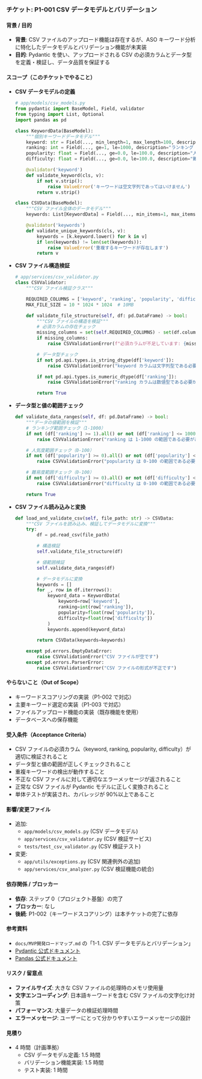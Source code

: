 ### チケット: P1-001 CSV データモデルとバリデーション

#### 背景 / 目的

- **背景**: CSV ファイルのアップロード機能は存在するが、ASO キーワード分析に特化したデータモデルとバリデーション機能が未実装
- **目的**: Pydantic を使い、アップロードされる CSV の必須カラムとデータ型を定義・検証し、データ品質を保証する

#### スコープ（このチケットでやること）

- **CSV データモデルの定義**

  ```python
  # app/models/csv_models.py
  from pydantic import BaseModel, Field, validator
  from typing import List, Optional
  import pandas as pd

  class KeywordData(BaseModel):
      """個別キーワードデータモデル"""
      keyword: str = Field(..., min_length=1, max_length=100, description="キーワード")
      ranking: int = Field(..., ge=1, le=1000, description="ランキング（1-1000）")
      popularity: float = Field(..., ge=0.0, le=100.0, description="人気度（0-100）")
      difficulty: float = Field(..., ge=0.0, le=100.0, description="難易度（0-100）")

      @validator('keyword')
      def validate_keyword(cls, v):
          if not v.strip():
              raise ValueError('キーワードは空文字列であってはいけません')
          return v.strip()

  class CSVData(BaseModel):
      """CSV ファイル全体のデータモデル"""
      keywords: List[KeywordData] = Field(..., min_items=1, max_items=1000)

      @validator('keywords')
      def validate_unique_keywords(cls, v):
          keywords = [k.keyword.lower() for k in v]
          if len(keywords) != len(set(keywords)):
              raise ValueError('重複するキーワードが存在します')
          return v
  ```

- **CSV ファイル構造検証**

  ```python
  # app/services/csv_validator.py
  class CSVValidator:
      """CSV ファイル検証クラス"""

      REQUIRED_COLUMNS = ['keyword', 'ranking', 'popularity', 'difficulty']
      MAX_FILE_SIZE = 10 * 1024 * 1024  # 10MB

      def validate_file_structure(self, df: pd.DataFrame) -> bool:
          """CSV ファイルの構造を検証"""
          # 必須カラムの存在チェック
          missing_columns = set(self.REQUIRED_COLUMNS) - set(df.columns)
          if missing_columns:
              raise CSVValidationError(f"必須カラムが不足しています: {missing_columns}")

          # データ型チェック
          if not pd.api.types.is_string_dtype(df['keyword']):
              raise CSVValidationError("keyword カラムは文字列型である必要があります")

          if not pd.api.types.is_numeric_dtype(df['ranking']):
              raise CSVValidationError("ranking カラムは数値型である必要があります")

          return True
  ```

- **データ型と値の範囲チェック**

  ```python
  def validate_data_ranges(self, df: pd.DataFrame) -> bool:
      """データの値範囲を検証"""
      # ランキング範囲チェック（1-1000）
      if not (df['ranking'] >= 1).all() or not (df['ranking'] <= 1000).all():
          raise CSVValidationError("ranking は 1-1000 の範囲である必要があります")

      # 人気度範囲チェック（0-100）
      if not (df['popularity'] >= 0).all() or not (df['popularity'] <= 100).all():
          raise CSVValidationError("popularity は 0-100 の範囲である必要があります")

      # 難易度範囲チェック（0-100）
      if not (df['difficulty'] >= 0).all() or not (df['difficulty'] <= 100).all():
          raise CSVValidationError("difficulty は 0-100 の範囲である必要があります")

      return True
  ```

- **CSV ファイル読み込みと変換**

  ```python
  def load_and_validate_csv(self, file_path: str) -> CSVData:
      """CSV ファイルを読み込み、検証してデータモデルに変換"""
      try:
          df = pd.read_csv(file_path)

          # 構造検証
          self.validate_file_structure(df)

          # 値範囲検証
          self.validate_data_ranges(df)

          # データモデルに変換
          keywords = []
          for _, row in df.iterrows():
              keyword_data = KeywordData(
                  keyword=row['keyword'],
                  ranking=int(row['ranking']),
                  popularity=float(row['popularity']),
                  difficulty=float(row['difficulty'])
              )
              keywords.append(keyword_data)

          return CSVData(keywords=keywords)

      except pd.errors.EmptyDataError:
          raise CSVValidationError("CSV ファイルが空です")
      except pd.errors.ParserError:
          raise CSVValidationError("CSV ファイルの形式が不正です")
  ```

#### やらないこと（Out of Scope）

- キーワードスコアリングの実装（P1-002 で対応）
- 主要キーワード選定の実装（P1-003 で対応）
- ファイルアップロード機能の実装（既存機能を使用）
- データベースへの保存機能

#### 受入条件（Acceptance Criteria）

- CSV ファイルの必須カラム（keyword, ranking, popularity, difficulty）が適切に検証されること
- データ型と値の範囲が正しくチェックされること
- 重複キーワードの検出が動作すること
- 不正な CSV ファイルに対して適切なエラーメッセージが返されること
- 正常な CSV ファイルが Pydantic モデルに正しく変換されること
- 単体テストが実装され、カバレッジが 90%以上であること

#### 影響/変更ファイル

- 追加:
  - `app/models/csv_models.py` (CSV データモデル)
  - `app/services/csv_validator.py` (CSV 検証サービス)
  - `tests/test_csv_validator.py` (CSV 検証テスト)
- 変更:
  - `app/utils/exceptions.py` (CSV 関連例外の追加)
  - `app/services/csv_analyzer.py` (CSV 検証機能の統合)

#### 依存関係 / ブロッカー

- **依存**: ステップ 0（プロジェクト基盤）の完了
- **ブロッカー**: なし
- **後続**: P1-002（キーワードスコアリング）は本チケットの完了に依存

#### 参考資料

- `docs/MVP開発ロードマップ.md` の「1-1. CSV データモデルとバリデーション」
- [Pydantic 公式ドキュメント](https://docs.pydantic.dev/)
- [Pandas 公式ドキュメント](https://pandas.pydata.org/docs/)

#### リスク / 留意点

- **ファイルサイズ**: 大きな CSV ファイルの処理時のメモリ使用量
- **文字エンコーディング**: 日本語キーワードを含む CSV ファイルの文字化け対策
- **パフォーマンス**: 大量データの検証処理時間
- **エラーメッセージ**: ユーザーにとって分かりやすいエラーメッセージの設計

#### 見積り

- 4 時間（計画準拠）
  - CSV データモデル定義: 1.5 時間
  - バリデーション機能実装: 1.5 時間
  - テスト実装: 1 時間
